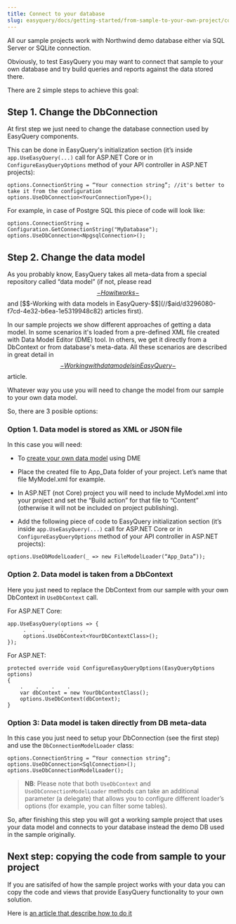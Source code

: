 ```yaml
---
title: Connect to your database
slug: easyquery/docs/getting-started/from-sample-to-your-own-project/connect-to-your-database
---
```



All our sample projects work with Northwind demo database either via SQL Server or SQLite connection.

Obviously, to test EasyQuery you may want to connect that sample to your own database and try build queries and reports against the data stored there. 

There are 2 simple steps to achieve this goal:

## Step 1. Change the DbConnection

At first step we just need to change the database connection used by EasyQuery components.

This can be done in EasyQuery's initialization section (it’s inside `app.UseEasyQuery(...)` call for ASP.NET Core or in `ConfigureEasyQueryOptions` method of your API controller in ASP.NET projects):

```
options.ConnectionString = “Your connection string”; //it's better to take it from the configuration
options.UseDbConnection<YourConnectionType>();
```

For example, in case of Postgre SQL this piece of code will look like:

```
options.ConnectionString = Configuration.GetConnectionString("MyDatabase");
options.UseDbConnection<NpgsqlConnection>();
```


## Step 2. Change the data model

As you probably know, EasyQuery takes all meta-data from a special repository called “data model” (if not, please read [$$-How it works-$$](//$aid/34d09e05-f68b-4bbf-8adc-c30473cefe47) and [$$-Working with data models in EasyQuery-$$](//$aid/d3296080-f7cd-4e32-b6ea-1e5319948c82) articles first).

In our sample projects we show different approaches of getting a data model. In some scenarios it's loaded from a pre-defined XML file created with Data Model Editor (DME) tool. In others, we get it directly from a DbContext or from database's meta-data. All these scenarios are described in great detail in [$$-Working with data models in EasyQuery-$$](//$aid/d3296080-f7cd-4e32-b6ea-1e5319948c82) article.

Whatever way you use you will need to change the model from our sample to your own data model.

So, there are 3 posible options:

### Option 1. Data model is stored as XML or JSON file

In this case you will need:

- To [create your own data model](//$aid/d3296080-f7cd-4e32-b6ea-1e5319948c82) using DME 

- Place the created file to App_Data folder of your project. Let’s name that file MyModel.xml for example.

- In ASP.NET (not Core) project you will need to include MyModel.xml into your project and set the “Build action” for that file to “Content” (otherwise it will not be included on project publishing).

- Add the following piece of code to EasyQuery initialization section (it’s inside `app.UseEasyQuery(...)` call for ASP.NET Core or in `ConfigureEasyQueryOptions` method of your API controller in ASP.NET projects):

```
options.UseDbModelLoader(_ => new FileModelLoader(“App_Data”));
```


### Option 2. Data model is taken from a DbContext

Here you just need to replace the DbContext from our sample with your own DbContext in `UseDbContext` call.

For ASP.NET Core:

```
app.UseEasyQuery(options => {
     .     .     .     .
     options.UseDbContext<YourDbContextClass>();
});
```

For ASP.NET:
```
protected override void ConfigureEasyQueryOptions(EasyQueryOptions options)
{
    .    .    .    .
    var dbContext = new YourDbContextClass();
    options.UseDbContext(dbContext);
}
```

### Option 3: Data model is taken directly from DB meta-data

In this case you just need to setup your DbConnection (see the first step) and use the `DbConnectionModelLoader` class:

```
options.ConnectionString = “Your connection string”;
options.UseDbConnection<SqlConnection>();
options.UseDbConnectionModelLoader();
```


> __NB__: Please note that both `UseDbContext` and `UseDbConnectionModelLoader` methods can take an additional parameter (a delegate) that allows you to configure different loader’s options (for example, you can filter some tables).

So, after finishing this step you will got a working sample project that uses your data model and connects to your database instead the demo DB used in the sample originally.



## Next step: copying the code from sample to your project

If you are satisifed of how the sample project works with your data you can copy the code and views that provide EasyQuery functionality to your own solution. 

Here is [an article that describe how to do it](//$aid/eqdn-pj76w6phdwfg)